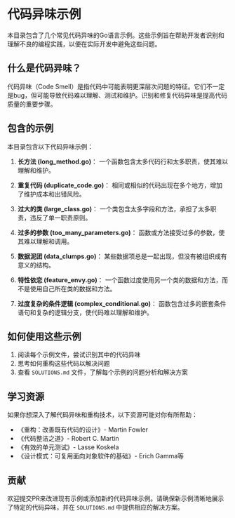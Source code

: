 # 代码异味示例

本目录包含了几个常见代码异味的Go语言示例。这些示例旨在帮助开发者识别和理解不良的编程实践，以便在实际开发中避免这些问题。

## 什么是代码异味？

代码异味（Code Smell）是指代码中可能表明更深层次问题的特征。它们不一定是bug，但可能导致代码难以理解、测试和维护。识别和修复代码异味是提高代码质量的重要步骤。

## 包含的示例

本目录包含以下代码异味示例：

1. **长方法 (long_method.go)**：
   一个函数包含太多代码行和太多职责，使其难以理解和维护。

2. **重复代码 (duplicate_code.go)**：
   相同或相似的代码出现在多个地方，增加了维护成本和出错风险。

3. **过大的类 (large_class.go)**：
   一个类包含太多字段和方法，承担了太多职责，违反了单一职责原则。

4. **过多的参数 (too_many_parameters.go)**：
   函数或方法接受过多的参数，使其难以理解和调用。

5. **数据泥团 (data_clumps.go)**：
   某些数据项总是一起出现，但没有被组织成有意义的结构。

6. **特性依恋 (feature_envy.go)**：
   一个函数过度使用另一个类的数据和方法，而不是使用自己所在类的数据和方法。

7. **过度复杂的条件逻辑 (complex_conditional.go)**：
   函数包含过多的嵌套条件语句和复杂的逻辑分支，使代码难以理解和维护。

## 如何使用这些示例

1. 阅读每个示例文件，尝试识别其中的代码异味
2. 思考如何重构这些代码以解决问题
3. 查看 `SOLUTIONS.md` 文件，了解每个示例的问题分析和解决方案

## 学习资源

如果你想深入了解代码异味和重构技术，以下资源可能对你有所帮助：

- 《重构：改善既有代码的设计》- Martin Fowler
- 《代码整洁之道》- Robert C. Martin
- 《有效的单元测试》- Lasse Koskela
- 《设计模式：可复用面向对象软件的基础》- Erich Gamma等

## 贡献

欢迎提交PR来改进现有示例或添加新的代码异味示例。请确保新示例清晰地展示了特定的代码异味，并在 `SOLUTIONS.md` 中提供相应的解决方案。 